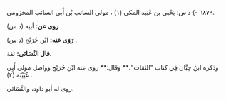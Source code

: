٦٨٧٩ -) د س: يَحْيَى بن عُبَيد المكي (١) ، مولى السائب بْن أَبي السائب المخزومي.

**روى عن:** أبيه (د س) .

**رَوَى عَنه:** ابْن جُرَيْج (د س) .

**قال النَّسَائي:** ثقة.

وذكره ابنُ حِبَّان فِي كتاب "الثقات"،** وَقَال:** روى عنه ابْن جُرَيْج وواصل مولى أَبِي عُيَيْنَة (٢) .

روى له أبو داود، والنَّسَائي.